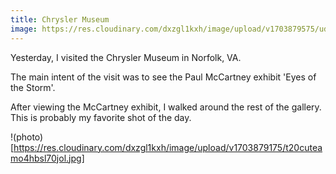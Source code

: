 ```yaml
---
title: Chrysler Museum
image: https://res.cloudinary.com/dxzgl1kxh/image/upload/v1703879575/udq0buzwowee1nuk3hjz.png
---
```


Yesterday, I visited the Chrysler Museum in Norfolk, VA.

The main intent of the visit was to see the Paul McCartney exhibit 'Eyes of the Storm'.

After viewing the McCartney exhibit, I walked around the rest of the gallery.
This is probably my favorite shot of the day.

!(photo)[https://res.cloudinary.com/dxzgl1kxh/image/upload/v1703879175/t20cuteamo4hbsl70jol.jpg]
